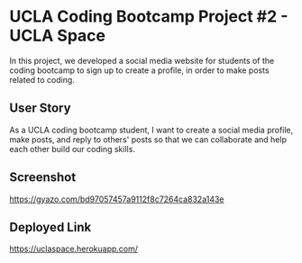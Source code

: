 # UCLA Coding Bootcamp Project #2 - UCLA Space

In this project, we developed a social media website for students of the coding bootcamp to sign up to create a profile, in order to make posts related to coding.

## User Story

As a UCLA coding bootcamp student, I want to create a social media profile, make posts, and reply to others' posts so that we can collaborate and help each other build our coding skills.

## Screenshot

https://gyazo.com/bd97057457a9112f8c7264ca832a143e

## Deployed Link

https://uclaspace.herokuapp.com/
